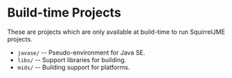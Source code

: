 # Build-time Projects

These are projects which are only available at build-time to run SquirrelJME
projects.

 * `javase/` -- Pseudo-environment for Java SE.
 * `libs/` -- Support libraries for building.
 * `mids/` -- Building support for platforms.

